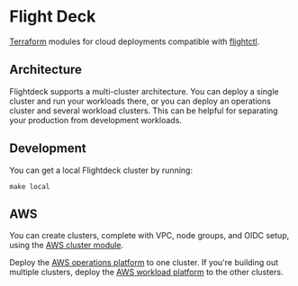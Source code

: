 # Flight Deck

[Terraform] modules for cloud deployments compatible with [flightctl].

## Architecture

Flightdeck supports a multi-cluster architecture. You can deploy a single
cluster and run your workloads there, or you can deploy an operations cluster
and several workload clusters. This can be helpful for separating your
production from development workloads.

[Terraform]: https://www.terraform.io/
[flightctl]: https://github.com/thoughtbot/flightctl

## Development

You can get a local Flightdeck cluster by running:

    make local

## AWS

You can create clusters, complete with VPC, node groups, and OIDC setup, using
the [AWS cluster module].

Deploy the [AWS operations platform] to one cluster. If you're building out
multiple clusters, deploy the [AWS workload platform] to the other clusters.

[AWS cluster module]: ./aws/cluster
[AWS operations platform]: ./aws/operations-platform
[AWS workload platform]: ./aws/workload-platform
